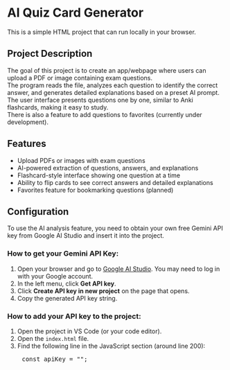 # AI Quiz Card Generator

This is a simple HTML project that can run locally in your browser.

## Project Description

The goal of this project is to create an app/webpage where users can upload a PDF or image containing exam questions.  
The program reads the file, analyzes each question to identify the correct answer, and generates detailed explanations based on a preset AI prompt.  
The user interface presents questions one by one, similar to Anki flashcards, making it easy to study.  
There is also a feature to add questions to favorites (currently under development).

## Features

- Upload PDFs or images with exam questions  
- AI-powered extraction of questions, answers, and explanations  
- Flashcard-style interface showing one question at a time  
- Ability to flip cards to see correct answers and detailed explanations  
- Favorites feature for bookmarking questions (planned)

## Configuration

To use the AI analysis feature, you need to obtain your own free Gemini API key from Google AI Studio and insert it into the project.

### How to get your Gemini API Key:

1. Open your browser and go to [Google AI Studio](https://studio.ai.google). You may need to log in with your Google account.  
2. In the left menu, click **Get API key**.  
3. Click **Create API key in new project** on the page that opens.  
4. Copy the generated API key string.  

### How to add your API key to the project:

1. Open the project in VS Code (or your code editor).  
2. Open the `index.html` file.  
3. Find the following line in the JavaScript section (around line 200):
<pre>
    const apiKey = ""; 
</pre>
